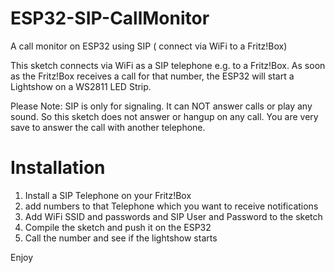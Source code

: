 # ESP32-SIP-CallMonitor
A call monitor on ESP32 using SIP ( connect via WiFi to a Fritz!Box)

This sketch connects via WiFi as a SIP telephone e.g. to a Fritz!Box. As soon as the Fritz!Box receives a call for that number, the ESP32 will start a Lightshow on a WS2811 LED Strip.

Please Note: SIP is only for signaling. It can NOT answer calls or play any sound. So this sketch does not answer or hangup on any call. You are very save to answer the call with another telephone.

# Installation
1. Install a SIP Telephone on your Fritz!Box
2. add numbers to that Telephone which you want to receive notifications
3. Add WiFi SSID and passwords and SIP User and Password to the sketch
4. Compile the sketch and push it on the ESP32
5. Call the number and see if the lightshow starts 

Enjoy
